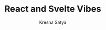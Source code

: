 ---
title: React and Svelte Vibes
description: Two UI Libraries that have different vibes. Which one is your vibe?
pubDate: 2025-01-04
author: Kresna Satya
draft: true
---
